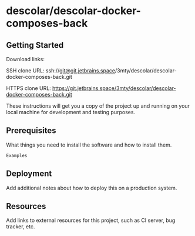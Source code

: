 # descolar/descolar-docker-composes-back



## Getting Started

Download links:

SSH clone URL: ssh://git@git.jetbrains.space/3mty/descolar/descolar-docker-composes-back.git

HTTPS clone URL: https://git.jetbrains.space/3mty/descolar/descolar-docker-composes-back.git



These instructions will get you a copy of the project up and running on your local machine for development and testing purposes.

## Prerequisites

What things you need to install the software and how to install them.

```
Examples
```

## Deployment

Add additional notes about how to deploy this on a production system.

## Resources

Add links to external resources for this project, such as CI server, bug tracker, etc.
